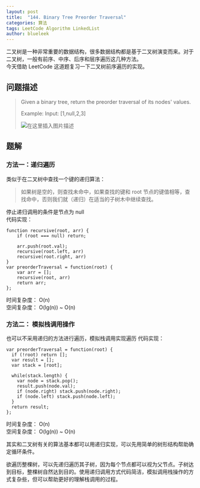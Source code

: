 ```yaml
---
layout: post
title:  "144. Binary Tree Preorder Traversal"
categories: 算法
tags: LeetCode Algorithm LinkedList
author: blueleek
---
```


二叉树是一种非常重要的数据结构，很多数据结构都是基于二叉树演变而来。对于二叉树，一般有前序、中序、后序和层序遍历这几种方法。<br/>
今天借助 LeetCode 这道题复习一下二叉树前序遍历的实现。









## 问题描述
> Given a binary tree, return the preorder traversal of its nodes' values.
>
>Example:
> Input: [1,null,2,3]
>
> ![在这里插入图片描述](https://img-blog.csdnimg.cn/20200107231133530.png?x-oss-process=image/watermark,type_ZmFuZ3poZW5naGVpdGk,shadow_10,text_aHR0cHM6Ly9ibG9nLmNzZG4ubmV0L2hodGh3eA==,size_16,color_FFFFFF,t_70)


## 题解

### 方法一：递归遍历
类似于在二叉树中查找一个键的递归算法：
> 如果树是空的，则查找未命中，如果查找的键和 root 节点的键值相等，查找命中，否则我们就（递归）在适当的子树木中继续查找。

停止递归调用的条件是节点为 null<br/>
代码实现：
```
function recursive(root, arr) {
    if (root === null) return;

    arr.push(root.val);
    recursive(root.left, arr)
    recursive(root.right, arr)
}
var preorderTraversal = function(root) {
    var arr = [];
    recursive(root, arr)
    return arr; 
};

```
时间复杂度： O(n)<br/>
空间复杂度： O(lg(n)) ~ O(n)

### 方法二： 模拟栈调用操作
也可以不采用递归的方法进行遍历，模拟栈调用实现遍历
代码实现：
```
var preorderTraversal = function(root) {
  if (!root) return [];
  var result = [];
  var stack = [root];
  
  while(stack.length) {
    var node = stack.pop();
    result.push(node.val);
    if (node.right) stack.push(node.right);
    if (node.left) stack.push(node.left);
  }
  return result;
};
```
时间复杂度： O(n)<br/>
空间复杂度： O(lg(n)) ~ O(n)

其实和二叉树有关的算法基本都可以用递归实现，可以先用简单的树形结构帮助确定循环条件。<br/>

欲遍历整棵树，可以先递归遍历其子树，因为每个节点都可以视为父节点。子树达到目标，整棵树自然达到目的。使用递归调用方式代码简洁，模拟调用栈操作的方式复杂些，但可以帮助更好的理解栈调用的过程。
